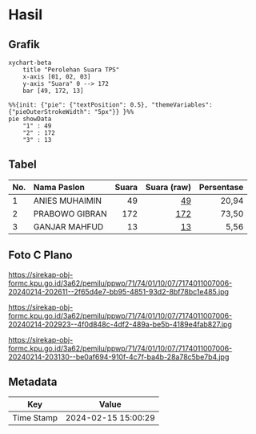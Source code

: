 # Hasil

## Grafik

```mermaid
xychart-beta
    title "Perolehan Suara TPS"
    x-axis [01, 02, 03]
    y-axis "Suara" 0 --> 172
    bar [49, 172, 13]
```

```mermaid
%%{init: {"pie": {"textPosition": 0.5}, "themeVariables": {"pieOuterStrokeWidth": "5px"}} }%%
pie showData
    "1" : 49
    "2" : 172
    "3" : 13
```

## Tabel

| No. | Nama Paslon    | Suara | Suara (raw) | Persentase |
|:--- |:-------------- | -----:| -----------:| ----------:|
| 1   | ANIES MUHAIMIN | 49    | [49][p-1]   | 20,94      |
| 2   | PRABOWO GIBRAN | 172   | [172][p-2]  | 73,50      |
| 3   | GANJAR MAHFUD  | 13    | [13][p-3]   | 5,56       |


[p-1]: https://github.com/gigit-pemilu/pemilu-2024-71-sulawesi-utara/blob/main/pilpres/hitung-suara/sub/71-sulawesi-utara/sub/74-kota-kotamobagu/sub/01-kotamobagu-utara/sub/1007-genggulang/sub/006-tps/sub/paslon-1.txt
[p-2]: https://github.com/gigit-pemilu/pemilu-2024-71-sulawesi-utara/blob/main/pilpres/hitung-suara/sub/71-sulawesi-utara/sub/74-kota-kotamobagu/sub/01-kotamobagu-utara/sub/1007-genggulang/sub/006-tps/sub/paslon-2.txt
[p-3]: https://github.com/gigit-pemilu/pemilu-2024-71-sulawesi-utara/blob/main/pilpres/hitung-suara/sub/71-sulawesi-utara/sub/74-kota-kotamobagu/sub/01-kotamobagu-utara/sub/1007-genggulang/sub/006-tps/sub/paslon-3.txt

## Foto C Plano

https://sirekap-obj-formc.kpu.go.id/3a62/pemilu/ppwp/71/74/01/10/07/7174011007006-20240214-202611--2f65d4e7-bb95-4851-93d2-8bf78bc1e485.jpg

https://sirekap-obj-formc.kpu.go.id/3a62/pemilu/ppwp/71/74/01/10/07/7174011007006-20240214-202923--4f0d848c-4df2-489a-be5b-4189e4fab827.jpg

https://sirekap-obj-formc.kpu.go.id/3a62/pemilu/ppwp/71/74/01/10/07/7174011007006-20240214-203130--be0af694-910f-4c7f-ba4b-28a78c5be7b4.jpg


## Metadata

| Key        | Value               |
| ---------- | ------------------- |
| Time Stamp | 2024-02-15 15:00:29 |



